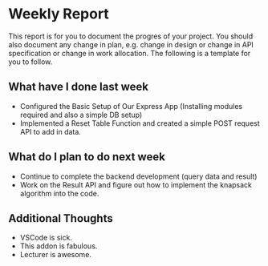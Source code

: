 # Weekly Report

This report is for you to document the progres of your project. You should also document any change in plan, e.g. change in design or change in API specification or change in work allocation. The following is a template for you to follow.

## What have I done last week

- Configured the Basic Setup of Our Express App (Installing modules required and also a simple DB setup)
- Implemented a Reset Table Function and created a simple POST request API to add in data.

## What do I plan to do next week

- Continue to complete the backend development (query data and result)
- Work on the Result API and figure out how to implement the knapsack algorithm into the code.

## Additional Thoughts

-   VSCode is sick.
-   This addon is fabulous.
-   Lecturer is awesome.